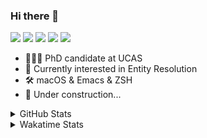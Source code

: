 ### Hi there 👋

[![](https://img.shields.io/badge/-Email-325180?logo=maildotru&logoColor=white&style=flat-square)](mailto:wang@tianshu.me)
[![](https://img.shields.io/badge/-GitHub-black?logo=GitHub&style=flat-square)](https://github.com/tshu-w)
[![](https://img.shields.io/badge/-Telegram-26a5e4?labelColor=fafafa&logo=telegram&style=flat-square)](https://t.me/tshu_w) 
[![](https://img.shields.io/badge/-Twitter-1da1f2?logo=Twitter&logoColor=white&style=flat-square)](https://twitter.com/tshu_w)
[![](https://komarev.com/ghpvc/?username=tshu-w&color=blueviolet&style=flat-square)]()



- 🧑🏻‍🎓 PhD candidate at UCAS
- 🔭 Currently interested in Entity Resolution
- 🛠 macOS & Emacs & ZSH
- 🚧 Under construction...

<details>

<summary>GitHub Stats</summary>

![Tianshu's GitHub stats](https://github-readme-stats.vercel.app/api?username=tshu-w&show_icons=true&theme=buefy&count_private=true)
  
</details>


<details>
  <summary>Wakatime Stats</summary>

  Currently, files accessed by tramp cannot be tracked by wakatime, see https://github.com/wakatime/wakatime-mode/issues/27
  <br>
  
<!--START_SECTION:waka-->
**I'm an Early 🐤** 

```text
🌞 Morning    23 commits     ██░░░░░░░░░░░░░░░░░░░░░░░   8.91% 
🌆 Daytime    138 commits    █████████████░░░░░░░░░░░░   53.49% 
🌃 Evening    91 commits     ████████░░░░░░░░░░░░░░░░░   35.27% 
🌙 Night      6 commits      ░░░░░░░░░░░░░░░░░░░░░░░░░   2.33%

```
📅 **I'm Most Productive on Saturday** 

```text
Monday       53 commits     █████░░░░░░░░░░░░░░░░░░░░   20.54% 
Tuesday      58 commits     █████░░░░░░░░░░░░░░░░░░░░   22.48% 
Wednesday    24 commits     ██░░░░░░░░░░░░░░░░░░░░░░░   9.3% 
Thursday     10 commits     █░░░░░░░░░░░░░░░░░░░░░░░░   3.88% 
Friday       19 commits     █░░░░░░░░░░░░░░░░░░░░░░░░   7.36% 
Saturday     72 commits     ███████░░░░░░░░░░░░░░░░░░   27.91% 
Sunday       22 commits     ██░░░░░░░░░░░░░░░░░░░░░░░   8.53%

```


📊 **This Week I Spent My Time On** 

```text
💬 Programming Languages: 
Emacs Lisp               21 hrs 17 mins      █████████████████░░░░░░░░   70.75% 
sh                       5 hrs 13 mins       ████░░░░░░░░░░░░░░░░░░░░░   17.37% 
Org                      3 hrs 9 mins        ██░░░░░░░░░░░░░░░░░░░░░░░   10.5% 
Other                    21 mins             ░░░░░░░░░░░░░░░░░░░░░░░░░   1.17% 
Git                      3 mins              ░░░░░░░░░░░░░░░░░░░░░░░░░   0.2%

🔥 Editors: 
Emacs                    24 hrs 52 mins      ████████████████████░░░░░   82.63% 
Zsh                      5 hrs 13 mins       ████░░░░░░░░░░░░░░░░░░░░░   17.37%

🐱‍💻 Projects: 
emacs                    21 hrs 38 mins      ██████████████████░░░░░░░   71.88% 
Terminal                 3 hrs 46 mins       ███░░░░░░░░░░░░░░░░░░░░░░   12.57% 
Unknown Project          3 hrs 30 mins       ███░░░░░░░░░░░░░░░░░░░░░░   11.67% 
universal_ie             1 hr 2 mins         ░░░░░░░░░░░░░░░░░░░░░░░░░   3.44% 
dotfiles                 7 mins              ░░░░░░░░░░░░░░░░░░░░░░░░░   0.42%

💻 Operating System: 
Mac                      27 hrs 22 mins      ██████████████████████░░░   90.94% 
Linux                    2 hrs 43 mins       ██░░░░░░░░░░░░░░░░░░░░░░░   9.06%

```

**I Mostly Code in Python** 

```text
Python                   6 repos             ████████░░░░░░░░░░░░░░░░░   31.58% 
JavaScript               3 repos             ████░░░░░░░░░░░░░░░░░░░░░   15.79% 
HTML                     2 repos             ██░░░░░░░░░░░░░░░░░░░░░░░   10.53% 
Emacs Lisp               2 repos             ██░░░░░░░░░░░░░░░░░░░░░░░   10.53% 
TeX                      2 repos             ██░░░░░░░░░░░░░░░░░░░░░░░   10.53%

```



 Last Updated on 19/10/2021
<!--END_SECTION:waka-->
</details>
